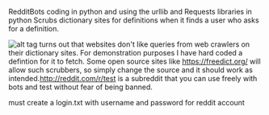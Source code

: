RedditBots
coding in python and using the urllib and Requests libraries in python
Scrubs dictionary sites for definitions when it finds a user who asks for a definition. 

![alt tag](https://github.com/austings/RedditBots/blob/master/preview3.png)
turns out that websites don't like queries from web crawlers on their dictionary sites. For demonstration purposes I have hard coded a defintion for it to fetch. Some open source sites like https://freedict.org/ will allow such scrubbers, so simply change the source and it should work as intended.http://reddit.com/r/test is a subreddit that you can use freely with bots and test without fear of being banned.

must create a login.txt with username and password for reddit account
